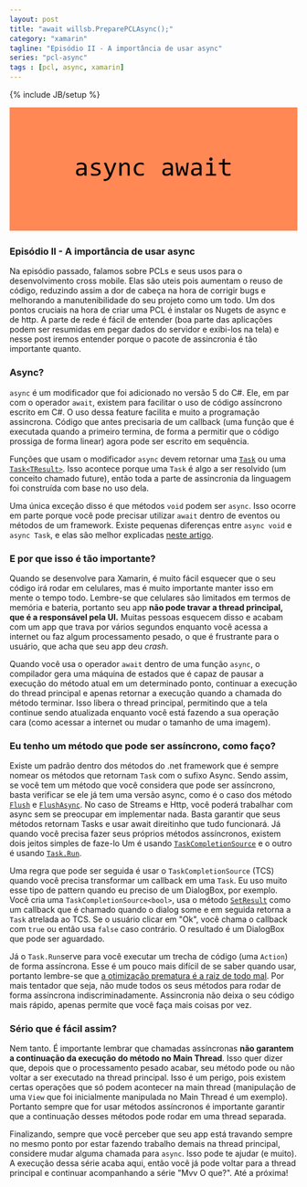 ```yaml
---
layout: post
title: "await willsb.PreparePCLAsync();"
category: "xamarin"
tagline: "Episódio II - A importância de usar async"
series: "pcl-async"
tags : [pcl, async, xamarin]
---
```

{% include JB/setup %}

![Cover](/assets/covers/pclasync.png)

### Episódio II - A importância de usar async

Na episódio passado, falamos sobre PCLs e seus usos para o desenvolvimento cross mobile. Elas são uteis pois aumentam o reuso de código, reduzindo assim a dor de cabeça na hora de corrigir bugs e melhorando a manutenibilidade do seu projeto como um todo. Um dos pontos cruciais na hora de criar uma PCL é instalar os Nugets de async e de http. A parte de rede é fácil de entender (boa parte das aplicações podem ser resumidas em pegar dados do servidor e exibi-los na tela) e nesse post iremos entender porque o pacote de assincronia é tão importante quanto.

### Async?

`async` é um modificador que foi adicionado no versão 5 do C#. Ele, em par com o operador `await`, existem para facilitar o uso de código assíncrono escrito em C#. O uso dessa feature facilita e muito a programação assincrona. Código que antes precisaria de um callback (uma função que é executada quando a primeiro termina, de forma a permitir que o código prossiga de forma linear) agora pode ser escrito em sequência.

Funções que usam o modificador `async` devem retornar uma [`Task`](https://msdn.microsoft.com/en-us/library/system.threading.tasks.task%28v=vs.110%29.aspx) ou uma [`Task<TResult>`](https://msdn.microsoft.com/en-us/library/dd321424%28v=vs.110%29.aspx). Isso acontece porque uma `Task` é algo a ser resolvido (um conceito chamado future), então toda a parte de assincronia da linguagem foi construída com base no uso dela.

Uma única exceção disso é que métodos `void` podem ser `async`. Isso ocorre em parte porque você pode precisar utilizar `await` dentro de eventos ou métodos de um framework. Existe pequenas diferenças entre `async void` e `async Task`, e elas são melhor explicadas [neste artigo](https://msdn.microsoft.com/en-us/magazine/jj991977.aspx).

### E por que isso é tão importante?

Quando se desenvolve para Xamarin, é muito fácil esquecer que o seu código irá rodar em celulares, mas é muito importante manter isso em mente o tempo todo. Lembre-se que celulares são limitados em termos de memória e bateria, portanto seu app **não pode travar a thread principal, que é a responsável pela UI.** Muitas pessoas esquecem disso e acabam com um app que trava por vários segundos enquanto você acessa a internet ou faz algum processamento pesado, o que é frustrante para o usuário, que acha que seu app deu *crash*.

Quando você usa o operador `await` dentro de uma função `async`, o compilador gera uma máquina de estados que é capaz de pausar a execução do método atual em um determinado ponto, continuar a execução do thread principal e apenas retornar a execução quando a chamada do método terminar. Isso libera o thread principal, permitindo que a tela continue sendo atualizada enquanto você está fazendo a sua operação cara (como acessar a internet ou mudar o tamanho de uma imagem).

### Eu tenho um método que pode ser assíncrono, como faço?

Existe um padrão dentro dos métodos do .net framework que é sempre nomear os métodos que retornam `Task` com o sufixo Async. Sendo assim, se você tem um método que você considera que pode ser assíncrono, basta verificar se ele já tem uma versão async, como é o caso dos método [`Flush`](https://msdn.microsoft.com/en-us/library/system.io.stream.flush%28v=vs.110%29.aspx) e [`FlushAsync`](https://msdn.microsoft.com/en-us/library/hh193384%28v=vs.110%29.aspx). No caso de Streams e Http, você poderá trabalhar com async sem se preocupar em implementar nada. Basta garantir que seus métodos retornam Tasks e usar await direitinho que tudo funcionará. Já quando você precisa fazer seus próprios métodos assíncronos, existem dois jeitos simples de faze-lo Um é usando [`TaskCompletionSource`](https://msdn.microsoft.com/en-us/library/dd449174%28v=vs.110%29.aspx) e o outro é usando [`Task.Run`](https://msdn.microsoft.com/en-us/library/system.threading.tasks.task.run%28v=vs.110%29.aspx). 

Uma regra que pode ser seguida é usar o `TaskCompletionSource` (TCS) quando você precisa transformar um callback em uma `Task`. Eu uso muito esse tipo de pattern quando eu preciso de um DialogBox, por exemplo. Você cria uma `TaskCompletionSource<bool>`, usa o método [`SetResult`](https://msdn.microsoft.com/en-us/library/dd449202%28v=vs.110%29.aspx) como um callback que é chamado quando o  dialog some e em seguida retorna a `Task` atrelada ao TCS. Se o usuário clicar em "Ok", você chama o callback com `true` ou então usa `false` caso contrário. O resultado é um DialogBox que pode ser aguardado.

Já o `Task.Run`serve para você executar um trecha de código (uma `Action`) de forma assíncrona. Esse é um pouco mais difícil de se saber quando usar, portanto lembre-se que [a otimização prematura é a raiz de todo mal](https://pt.wikipedia.org/wiki/Charles_Antony_Richard_Hoare). Por mais tentador que seja, não mude todos os seus métodos para rodar de forma assíncrona indiscriminadamente. Assincronia não deixa o seu código mais rápido, apenas permite que você faça mais coisas por vez.

### Sério que é fácil assim?

Nem tanto. É importante lembrar que chamadas assíncronas **não garantem a continuação da execução do método no Main Thread**. Isso quer dizer que, depois que o processamento pesado acabar, seu método pode ou não voltar a ser executado na thread principal. Isso é um perigo, pois existem certas operações que só podem acontecer na main thread (manipulação de uma `View` que foi inicialmente manipulada no Main Thread é um exemplo). Portanto sempre que for usar métodos assíncronos é importante garantir que a continuação desses métodos pode rodar em uma thread separada.

Finalizando, sempre que você perceber que seu app está travando sempre no mesmo ponto por estar fazendo trabalho demais na thread principal, considere mudar alguma chamada para `async`. Isso pode te ajudar (e muito). A execução dessa série acaba aqui, então você já pode voltar para a thread principal e continuar acompanhando a série "Mvv O que?". Até a próxima!